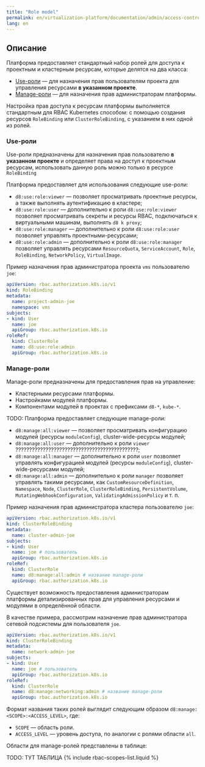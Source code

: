 ```yaml
---
title: "Role model"
permalink: en/virtualization-platform/documentation/admin/access-control/role-model.html
lang: en
---
```


## Описание

Платформа предоставляет стандартный набор ролей для доступа к проектным и кластерным ресурсам, которые делятся на два класса:
- [Use-роли](#use-роли) — для назначения прав пользователям проекта для управления ресурсами **в указанном проекте**.
- [Manage-роли](#manage-роли) — для назначения прав администраторам платформы.

Настройка прав доступа к ресурсам платформы выполняется стандартным для RBAC Kubernetes способом: с помощью создания ресурсов `RoleBinding` или `ClusterRoleBinding`, с указанием в них одной из ролей.

### Use-роли

Use-роли предназначены для назначения прав пользователю **в указанном проекте** и определяет права на доступ к проектным ресурсам, использовать данную роль можно только в ресурсе `RoleBinding`

Платформа предоставляет для использования следующие use-роли:
- `d8:use:role:viewer` — позволяет просматривать проектные  ресурсы, а также выполнять аутентификацию в кластере;
- `d8:use:role:user` — дополнительно к роли `d8:use:role:viewer` позволяет просматривать секреты и ресурсы RBAC, подключаться к виртуальными машинам, выполнять `d8 k proxy`;
- `d8:use:role:manager` — дополнительно к роли `d8:use:role:user` позволяет управлять проектными-ресурсами;
- `d8:use:role:admin` — дополнительно к роли `d8:use:role:manager` позволяет управлять ресурсами `ResourceQuota`, `ServiceAccount`, `Role`, `RoleBinding`, `NetworkPolicy`, `VirtualImage`.

Пример назначения прав администратора проекта `vms` пользователю `joe`:

```yaml
apiVersion: rbac.authorization.k8s.io/v1
kind: RoleBinding
metadata:
  name: project-admin-joe
  namespace: vms
subjects:
- kind: User
  name: joe
  apiGroup: rbac.authorization.k8s.io
roleRef:
  kind: ClusterRole
  name: d8:use:role:admin
  apiGroup: rbac.authorization.k8s.io
```

### Manage-роли

Manage-роли предназначены для предоставления прав на управление:
- Кластерными ресурсами платформы.
- Настройками модулей платформы.
- Компонентами модулей в проектах с префиксами `d8-*`, `kube-*`.

TODO:
Платформа предоставляет следующие manage-роли:
- `d8:manage:all:viewer` — позволяет просматривать конфигурацию модулей (ресурсы `moduleConfig`), cluster-wide-ресурсы модулей;
- `d8:manage:all:user` — дополнительно к роли `viewer` ?????????????????????????????????????????????;
- `d8:manage:all:manager` — дополнительно к роли `user` позволяет управлять конфигурацией модулей (ресурсы `moduleConfig`), cluster-wide-ресурсами модулей;
- `d8:manage:all:admin` — дополнительно к роли `manager` позволяет управлять такими ресурсами, как `CustomResourceDefinition`, `Namespace`, `Node`, `ClusterRole`, `ClusterRoleBinding`, `PersistentVolume`, `MutatingWebhookConfiguration`, `ValidatingAdmissionPolicy` и т. п.

Пример назначения прав администратора кластера пользователю `joe`:

```yaml
apiVersion: rbac.authorization.k8s.io/v1
kind: ClusterRoleBinding
metadata:
  name: cluster-admin-joe
subjects:
- kind: User
  name: joe # пользователь
  apiGroup: rbac.authorization.k8s.io
roleRef:
  kind: ClusterRole
  name: d8:manage:all:admin # название manage-роли
  apiGroup: rbac.authorization.k8s.io
```

Существует возможность предоставления администраторам платформы детализированных прав для управления ресурсами и модулями в определённой области.

В качестве примера, рассмотрим назначение прав администратора сетевой подсистемы для пользователя `joe`.

```yaml
apiVersion: rbac.authorization.k8s.io/v1
kind: ClusterRoleBinding
metadata:
  name: network-admin-joe
subjects:
- kind: User
  name: joe # пользователь
  apiGroup: rbac.authorization.k8s.io
roleRef:
  kind: ClusterRole
  name: d8:manage:networking:admin # название manage-роли
  apiGroup: rbac.authorization.k8s.io
```

Формат названия таких ролей выглядит следующим образом `d8:manage:<SCOPE>:<ACCESS_LEVEL>`, где:
- `SCOPE` — область роли.
- `ACCESS_LEVEL` — уровень доступа, по аналогии с ролями области `all`.

Области для manage-ролей представлены в таблице:

TODO: ТУТ ТАБЛИЦА
{% include rbac-scopes-list.liquid %}

